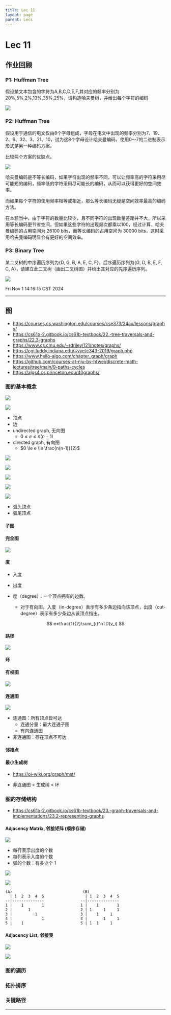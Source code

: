 ```yaml
---
title: Lec 11
layout: page
parent: Lecs
---
```


# Lec 11

## 作业回顾

### P1: Huffman Tree

假设某文本包含的字符为A,B,C,D,E,F,其对应的频率分别为20%,5%,2%,13%,35%,25%，请构造哈夫曼树，并给出每个字符的编码

![](attachments/Pasted%20image%2020241101140136.png)

### P2: Huffman Tree

假设用于通信的电文仅由8个字母组成，字母在电文中出现的频率分别为7、19、2、6、32、3、21、10，试为这8个字母设计哈夫曼编码，使用0～7的二进制表示形式是另一种编码方案。  

比较两个方案的优缺点。

![](attachments/Pasted%20image%2020241101140227.png)

哈夫曼编码是不等长编码，如果字符出现的频率不同，可以让频率高的字符采用尽可能短的编码，频率低的字符采用尽可能长的编码，从而可以获得更好的空间效率。

而如果每个字符的使用频率相等或相近，那么等长编码无疑是空间效率最高的编码方法。

在本题当中，由于字符的数量比较少，且不同字符的出现数量差距并不大，所以采用等长编码更节省空间，但如果这些字符的出现频次都乘以100，经过计算，哈夫曼编码的占用空间为 26100 bits，而等长编码的占用空间为 30000 bits，这时采用哈夫曼编码明显会有更好的空间效率。

### P3: Binary Tree

某二叉树的中序遍历序列为{D, G, B, A, E, C, F}，后序遍历序列为{G, D, B, E, F, C, A}，请建立此二叉树（画出二叉树图）并给出其对应的先序遍历序列。

![](attachments/Pasted%20image%2020241101141240.png)

Fri Nov  1 14:16:15 CST 2024

---

## 图

- <https://courses.cs.washington.edu/courses/cse373/24au/lessons/graphs/>
- <https://cs61b-2.gitbook.io/cs61b-textbook/22.-tree-traversals-and-graphs/22.3-graphs>
- <https://www.cs.cmu.edu/~rdriley/121/notes/graphs/>
- <https://cgi.luddy.indiana.edu/~yye/c343-2019/graph.php>
- <https://www.hello-algo.com/chapter_graph/graph>
- <https://github.com/courses-at-nju-by-hfwei/discrete-math-lectures/tree/main/9-paths-cycles>
- <https://algs4.cs.princeton.edu/40graphs/>

### 图的基本概念

![](attachments/9-paths-cycles-008.png)

![](../../courses/080931110861.01/AlgoLec6-handout/AlgoLec6-handout-06.png)

- 顶点
- 边
- undirected graph, 无向图
	- $0 \le e \le n(n-1)$
- directed graph, 有向图
	- $0 \le e \le \frac{n(n-1)}{2}$

![](attachments/Pasted%20image%2020241101143543.png)

![](attachments/Pasted%20image%2020241101142429.png)

![](attachments/Pasted%20image%2020241101142600.png)

![](attachments/Pasted%20image%2020241101142244.png)

![](attachments/Pasted%20image%2020241101142259.png)

- 弧头顶点
- 弧尾顶点

#### 子图
#### 完全图

![](attachments/9-paths-cycles-061.png)

#### 度

- 入度
- 出度

- 度（degree）：一个顶点拥有的边数。
	- 对于有向图，入度（in-degree）表示有多少条边指向该顶点，出度（out-degree）表示有多少条边从该顶点指出。

$$
e=\frac{1}{2}\sum_{i}^nTD(v_i)
$$

#### 路径

![](attachments/9-paths-cycles-018.png)
#### 环
#### 有权图

![](attachments/Pasted%20image%2020241101144137.png)
#### 连通图

![](attachments/Pasted%20image%2020241101144359.png)

- 连通图：所有顶点皆可达
	- 连通分量：最大连通子图
	- 有向连通图
- 非连通图：存在顶点不可达

#### 邻接点

#### 最小生成树

- <https://oi-wiki.org/graph/mst/>

- 非连通图 < 生成树 < 环 

### 图的存储结构

- <https://cs61b-2.gitbook.io/cs61b-textbook/23.-graph-traversals-and-implementations/23.2-representing-graphs>

#### Adjacency Matrix, 邻接矩阵 (顺序存储)

![](attachments/Pasted%20image%2020241101152331.png)
- 每行表示出度的个数
- 每列表示入度的个数
- 弧的个数：有多少个 1

![](attachments/Pasted%20image%2020241101152636.png)

![](attachments/Pasted%20image%2020241101153328.png)

```
(A)                               (B)
  | 1  2  3  4  5                  | 1  2  3  4  5
--|--------------                --|--------------
1 |    1        1                1 |    1        1 
2 |       1                      2 | 1     1     1
3 |          1                   3 |    1     1
4 |             1                4 |       1     1
5 |    1                         5 | 1  1     1
```

#### Adjacency List, 邻接表

![](attachments/Pasted%20image%2020241101152714.png)

![](attachments/Pasted%20image%2020241101152735.png)

### 图的遍历

### 拓扑排序

### 关键路径

---